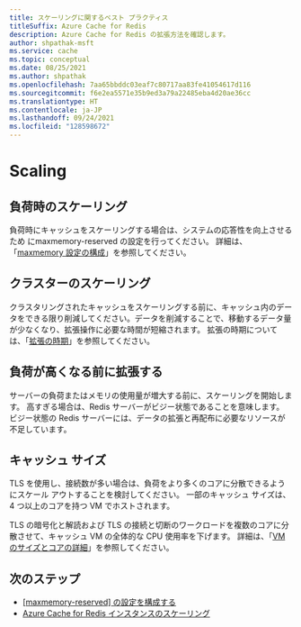 ```yaml
---
title: スケーリングに関するベスト プラクティス
titleSuffix: Azure Cache for Redis
description: Azure Cache for Redis の拡張方法を確認します。
author: shpathak-msft
ms.service: cache
ms.topic: conceptual
ms.date: 08/25/2021
ms.author: shpathak
ms.openlocfilehash: 7aa65bbddc03eaf7c80717aa83fe41054617d116
ms.sourcegitcommit: f6e2ea5571e35b9ed3a79a22485eba4d20ae36cc
ms.translationtype: HT
ms.contentlocale: ja-JP
ms.lasthandoff: 09/24/2021
ms.locfileid: "128598672"
---
```

# <a name="scaling"></a>Scaling

## <a name="scaling-under-load"></a>負荷時のスケーリング

負荷時にキャッシュをスケーリングする場合は、システムの応答性を向上させるため にmaxmemory-reserved の設定を行ってください。 詳細は、「[maxmemory 設定の構成](cache-best-practices-memory-management.md#configure-your-maxmemory-reserved-setting)」を参照してください。

## <a name="scaling-clusters"></a>クラスターのスケーリング

クラスタリングされたキャッシュをスケーリングする前に、キャッシュ内のデータをできる限り削減してください。データを削減することで、移動するデータ量が少なくなり、拡張操作に必要な時間が短縮されます。 拡張の時期については、「[拡張の時期](cache-how-to-scale.md#when-to-scale)」を参照してください。

## <a name="scale-before-load-is-too-high"></a>負荷が高くなる前に拡張する

サーバーの負荷またはメモリの使用量が増大する前に、スケーリングを開始します。 高すぎる場合は、Redis サーバーがビジー状態であることを意味します。 ビジー状態の Redis サーバーには、データの拡張と再配布に必要なリソースが不足しています。

## <a name="cache-sizes"></a>キャッシュ サイズ

TLS を使用し、接続数が多い場合は、負荷をより多くのコアに分散できるようにスケール アウトすることを検討してください。 一部のキャッシュ サイズは、4 つ以上のコアを持つ VM でホストされます。

TLS の暗号化と解読および TLS の接続と切断のワークロードを複数のコアに分散させて、キャッシュ VM の全体的な CPU 使用率を下げます。 詳細は、「[VM のサイズとコアの詳細](./cache-planning-faq.yml#azure-cache-for-redis-performance)」を参照してください。

## <a name="next-steps"></a>次のステップ

- [[maxmemory-reserved] の設定を構成する](cache-best-practices-memory-management.md#configure-your-maxmemory-reserved-setting)
- [Azure Cache for Redis インスタンスのスケーリング](cache-how-to-scale.md)
